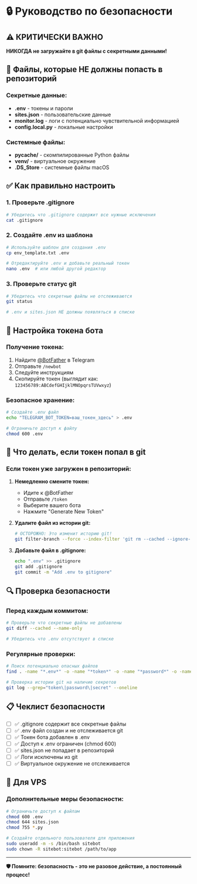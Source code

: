 # 🔒 Руководство по безопасности

## ⚠️ КРИТИЧЕСКИ ВАЖНО

**НИКОГДА не загружайте в git файлы с секретными данными!**

## 🚨 Файлы, которые НЕ должны попасть в репозиторий

### Секретные данные:
- **.env** - токены и пароли
- **sites.json** - пользовательские данные
- **monitor.log** - логи с потенциально чувствительной информацией
- **config.local.py** - локальные настройки

### Системные файлы:
- **__pycache__/** - скомпилированные Python файлы
- **venv/** - виртуальное окружение
- **.DS_Store** - системные файлы macOS

## ✅ Как правильно настроить

### 1. Проверьте .gitignore
```bash
# Убедитесь что .gitignore содержит все нужные исключения
cat .gitignore
```

### 2. Создайте .env из шаблона
```bash
# Используйте шаблон для создания .env
cp env_template.txt .env

# Отредактируйте .env и добавьте реальный токен
nano .env  # или любой другой редактор
```

### 3. Проверьте статус git
```bash
# Убедитесь что секретные файлы не отслеживаются
git status

# .env и sites.json НЕ должны появляться в списке
```

## 🔧 Настройка токена бота

### Получение токена:
1. Найдите [@BotFather](https://t.me/botfather) в Telegram
2. Отправьте `/newbot`
3. Следуйте инструкциям
4. Скопируйте токен (выглядит как: `123456789:ABCdefGHIjklMNOpqrsTUVwxyz`)

### Безопасное хранение:
```bash
# Создайте .env файл
echo "TELEGRAM_BOT_TOKEN=ваш_токен_здесь" > .env

# Ограничьте доступ к файлу
chmod 600 .env
```

## 🚨 Что делать, если токен попал в git

### Если токен уже загружен в репозиторий:

1. **Немедленно смените токен:**
   - Идите к @BotFather
   - Отправьте `/token`
   - Выберите вашего бота
   - Нажмите "Generate New Token"

2. **Удалите файл из истории git:**
   ```bash
   # ОСТОРОЖНО: Это изменит историю git!
   git filter-branch --force --index-filter 'git rm --cached --ignore-unmatch .env' --prune-empty --tag-name-filter cat -- --all
   ```

3. **Добавьте файл в .gitignore:**
   ```bash
   echo ".env" >> .gitignore
   git add .gitignore
   git commit -m "Add .env to gitignore"
   ```

## 🔍 Проверка безопасности

### Перед каждым коммитом:
```bash
# Проверьте что секретные файлы не добавлены
git diff --cached --name-only

# Убедитесь что .env отсутствует в списке
```

### Регулярные проверки:
```bash
# Поиск потенциально опасных файлов
find . -name "*.env*" -o -name "*token*" -o -name "*password*" -o -name "*secret*"

# Проверка истории git на наличие секретов
git log --grep="token\|password\|secret" --oneline
```

## 📋 Чеклист безопасности

- [ ] ✅ .gitignore содержит все секретные файлы
- [ ] ✅ .env файл создан и не отслеживается git
- [ ] ✅ Токен бота добавлен в .env
- [ ] ✅ Доступ к .env ограничен (chmod 600)
- [ ] ✅ sites.json не попадает в репозиторий
- [ ] ✅ Логи исключены из git
- [ ] ✅ Виртуальное окружение не отслеживается

## 🚀 Для VPS

### Дополнительные меры безопасности:
```bash
# Ограничьте доступ к файлам
chmod 600 .env
chmod 644 sites.json
chmod 755 *.py

# Создайте отдельного пользователя для приложения
sudo useradd -m -s /bin/bash sitebot
sudo chown -R sitebot:sitebot /path/to/app
```

---

**🛡️ Помните: безопасность - это не разовое действие, а постоянный процесс!**
